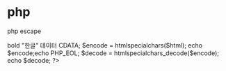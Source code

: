 # php
php escape
<?php

$html = <<<CDATA
A 'quote' is <b>bold</b> "한글" 데이터
CDATA;
$encode = htmlspecialchars($html);
echo $encode;echo PHP_EOL;

$decode = htmlspecialchars_decode($encode);
echo $decode;

?>
